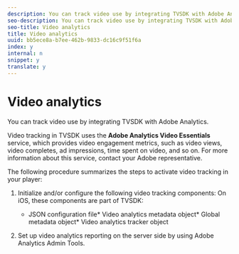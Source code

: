 ```yaml
---
description: You can track video use by integrating TVSDK with Adobe Analytics.
seo-description: You can track video use by integrating TVSDK with Adobe Analytics.
seo-title: Video analytics
title: Video analytics
uuid: bb5ece8a-b7ee-462b-9833-dc16c9f51f6a
index: y
internal: n
snippet: y
translate: y
---
```


# Video analytics

You can track video use by integrating TVSDK with Adobe Analytics.

Video tracking in TVSDK uses the **Adobe Analytics Video Essentials** service, which provides video engagement metrics, such as video views, video completes, ad impressions, time spent on video, and so on. For more information about this service, contact your Adobe representative. 

The following procedure summarizes the steps to activate video tracking in your player: 

1. Initialize and/or configure the following video tracking components: On iOS, these components are part of TVSDK: 

    * JSON configuration file* Video analytics metadata object* Global metadata object* Video analytics tracker object    
    

1. Set up video analytics reporting on the server side by using Adobe Analytics Admin Tools.

